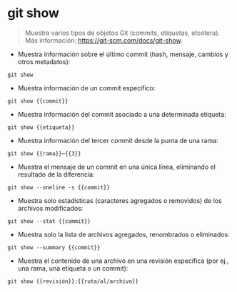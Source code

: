 # git show

> Muestra varios tipos de objetos Git (commits, etiquetas, etcétera).
> Más información: <https://git-scm.com/docs/git-show>.

- Muestra información sobre el último commit (hash, mensaje, cambios y otros metadatos):

`git show`

- Muestra información de un commit específico:

`git show {{commit}}`

- Muestra información del commit asociado a una determinada etiqueta:

`git show {{etiqueta}}`

- Muestra información del tercer commit desde la punta de una rama:

`git show {{rama}}~{{3}}`

- Muestra el mensaje de un commit en una única línea, eliminando el resultado de la diferencia:

`git show --oneline -s {{commit}}`

- Muestra solo estadísticas (caracteres agregados o removidos) de los archivos modificados:

`git show --stat {{commit}}`

- Muestra solo la lista de archivos agregados, renombrados o eliminados:

`git show --summary {{commit}}`

- Muestra el contenido de una archivo en una revisión específica (por ej., una rama, una etiqueta o un commit):

`git show {{revisión}}:{{ruta/al/archivo}}`
